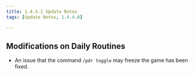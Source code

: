 ```yaml
---
title: 1.4.4.1 Update Notes
tags: [Update Notes, 1.4.4.0]

---
```


## Modifications on Daily Routines

- An issue that the command `/pdr toggle` may freeze the game has been fixed.
